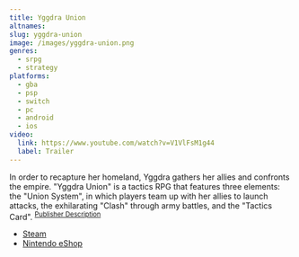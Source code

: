 ```yaml
---
title: Yggdra Union
altnames:
slug: yggdra-union
image: /images/yggdra-union.png
genres:
  - srpg
  - strategy
platforms:
  - gba
  - psp
  - switch
  - pc
  - android
  - ios
video:
  link: https://www.youtube.com/watch?v=V1VlFsM1g44
  label: Trailer
---
```


In order to recapture her homeland, Yggdra gathers her allies and confronts the empire. "Yggdra Union" is a tactics RPG that features three elements: the "Union System", in which players team up with her allies to launch attacks, the exhilarating "Clash" through army battles, and the "Tactics Card". <sup>[Publisher Description](https://store.steampowered.com/app/2107860/Yggdra_Union/)</sup>

* [Steam](https://store.steampowered.com/app/2107860/Yggdra_Union/)
* [Nintendo eShop](https://www.nintendo.com/us/store/products/yggdra-union-well-never-fight-alone-switch/)